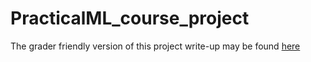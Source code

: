 # PracticalML_course_project

The grader friendly version of this project write-up may be found [here](https://caa028.github.io/PracticalML_course_project/PracticalML_writeup.html)

